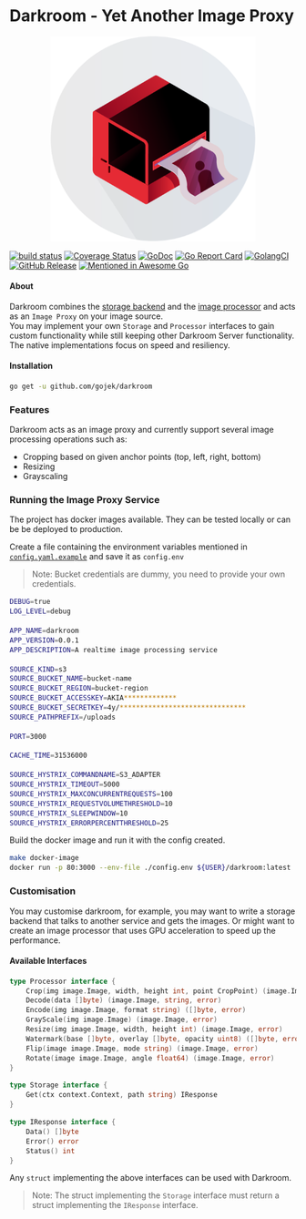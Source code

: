 # Darkroom - Yet Another Image Proxy

<p align="center"><img src="docs/darkroom-logo.png" width="360"></p>

[![build status](https://travis-ci.com/gojek/darkroom.svg?branch=master)](https://travis-ci.com/gojek/darkroom)
[![Coverage Status](https://coveralls.io/repos/github/gojek/darkroom/badge.svg?branch=master)](https://coveralls.io/github/gojek/darkroom?branch=master)
[![GoDoc](https://godoc.org/github.com/gojek/darkroom?status.svg)](https://godoc.org/github.com/gojek/darkroom)
[![Go Report Card](https://goreportcard.com/badge/github.com/gojek/darkroom)](https://goreportcard.com/report/github.com/gojek/darkroom)
[![GolangCI](https://golangci.com/badges/github.com/gojek/darkroom.svg)](https://golangci.com)
[![GitHub Release](https://img.shields.io/github/release/gojek/darkroom.svg?style=flat)](https://github.com/gojek/darkroom/releases)
[![Mentioned in Awesome Go](https://awesome.re/mentioned-badge.svg)](https://github.com/avelino/awesome-go)  

#### About
Darkroom combines the [storage backend](pkg/storage) and the [image processor](pkg/processor) and acts as an `Image Proxy` on your image source.  
You may implement your own `Storage` and `Processor` interfaces to gain custom functionality while still keeping other Darkroom Server functionality.  
The native implementations focus on speed and resiliency.

#### Installation
```bash
go get -u github.com/gojek/darkroom
```

### Features
Darkroom acts as an image proxy and currently support several image processing operations such as:
- Cropping based on given anchor points (top, left, right, bottom)
- Resizing
- Grayscaling

### Running the Image Proxy Service
The project has docker images available. They can be tested locally or can be be deployed to production.

Create a file containing the environment variables mentioned in [`config.yaml.example`](./config.yaml.example) and save it as `config.env`
> Note: Bucket credentials are dummy, you need to provide your own credentials.
```bash
DEBUG=true
LOG_LEVEL=debug

APP_NAME=darkroom
APP_VERSION=0.0.1
APP_DESCRIPTION=A realtime image processing service

SOURCE_KIND=s3
SOURCE_BUCKET_NAME=bucket-name
SOURCE_BUCKET_REGION=bucket-region
SOURCE_BUCKET_ACCESSKEY=AKIA*************
SOURCE_BUCKET_SECRETKEY=4y/*******************************
SOURCE_PATHPREFIX=/uploads

PORT=3000

CACHE_TIME=31536000

SOURCE_HYSTRIX_COMMANDNAME=S3_ADAPTER
SOURCE_HYSTRIX_TIMEOUT=5000
SOURCE_HYSTRIX_MAXCONCURRENTREQUESTS=100
SOURCE_HYSTRIX_REQUESTVOLUMETHRESHOLD=10
SOURCE_HYSTRIX_SLEEPWINDOW=10
SOURCE_HYSTRIX_ERRORPERCENTTHRESHOLD=25
```
Build the docker image and run it with the config created.
```bash
make docker-image
docker run -p 80:3000 --env-file ./config.env ${USER}/darkroom:latest
```

### Customisation
You may customise darkroom, for example, you may want to write a storage backend that talks to another service and gets the images.
Or might want to create an image processor that uses GPU acceleration to speed up the performance.
#### Available Interfaces
```go
type Processor interface {
	Crop(img image.Image, width, height int, point CropPoint) (image.Image, error)
	Decode(data []byte) (image.Image, string, error)
	Encode(img image.Image, format string) ([]byte, error)
	GrayScale(img image.Image) (image.Image, error)
	Resize(img image.Image, width, height int) (image.Image, error)
	Watermark(base []byte, overlay []byte, opacity uint8) ([]byte, error)
	Flip(image image.Image, mode string) (image.Image, error)
	Rotate(image image.Image, angle float64) (image.Image, error)
}
```
```go
type Storage interface {
	Get(ctx context.Context, path string) IResponse
}
```
```go
type IResponse interface {
	Data() []byte
	Error() error
	Status() int
}
```
Any `struct` implementing the above interfaces can be used with Darkroom.  
> Note: The struct implementing the `Storage` interface must return a struct implementing the `IResponse` interface.

